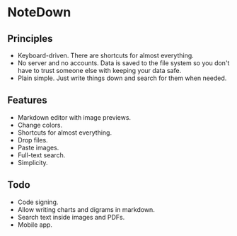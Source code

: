 # NoteDown

## Principles

- Keyboard-driven. There are shortcuts for almost everything.
- No server and no accounts. Data is saved to the file system so you don't
  have to trust someone else with keeping your data safe.
- Plain simple. Just write things down and search for them when needed.

## Features

- Markdown editor with image previews.
- Change colors.
- Shortcuts for almost everything.
- Drop files.
- Paste images.
- Full-text search.
- Simplicity.

## Todo

- Code signing.
- Allow writing charts and digrams in markdown.
- Search text inside images and PDFs.
- Mobile app.
